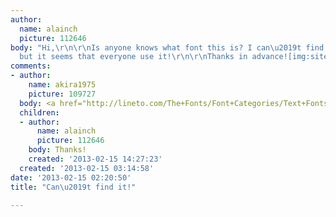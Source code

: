 ```yaml
---
author:
  name: alainch
  picture: 112646
body: "Hi,\r\n\r\nIs anyone knows what font this is? I can\u2019t find it anywhere
  but it seems that everyone use it!\r\n\r\nThanks in advance![img:sites/default/files/old-images/Capture_6164.jpg]"
comments:
- author:
    name: akira1975
    picture: 109727
  body: <a href="http://lineto.com/The+Fonts/Font+Categories/Text+Fonts/Replica/Bold/">Replica</a>
  children:
  - author:
      name: alainch
      picture: 112646
    body: Thanks!
    created: '2013-02-15 14:27:23'
  created: '2013-02-15 03:14:58'
date: '2013-02-15 02:20:50'
title: "Can\u2019t find it!"

---
```

